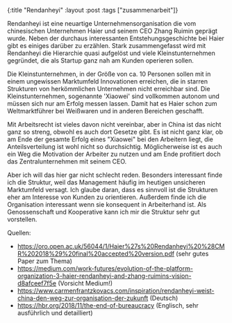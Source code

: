 {:title "Rendanheyi"
 :layout :post
 :tags  ["zusammenarbeit"]}

Rendanheyi ist eine neuartige Unternehmensorganisation die vom chinesischen Unternehmen Haier und seinem CEO Zhang Ruimin geprägt wurde. Neben der durchaus interessanten Entstehungsgeschichte bei Haier gibt es einiges darüber zu erzählen. Stark zusammengefasst wird mit Rendanheyi die Hierarchie quasi aufgelöst und viele Kleinstunternehmen gegründet, die als Startup ganz nah am Kunden operieren sollen.

Die Kleinstunternehmen, in der Größe von ca. 10 Personen sollen mit in einem ungewissen Marktumfeld Innovationen erreichen, die in starren Strukturen von herkömmlichen Unternehmen nicht erreichbar sind. Die Kleinstunternehmen, sogenannte 'Xiaowei' sind vollkommen autonom und müssen sich nur am Erfolg messen lassen. Damit hat es Haier schon zum Weltmarktführer bei Weißwaren und in anderen Bereichen geschafft.

Mit Arbeitsrecht ist vieles davon nicht vereinbar, aber in China ist das nicht ganz so streng, obwohl es auch dort Gesetze gibt. Es ist nicht ganz klar, ob am Ende der gesamte Erfolg eines "Xiaowei" bei den Arbeitern liegt, die Anteilsverteilung ist wohl nicht so durchsichtig. Möglicherweise ist es auch ein Weg die Motivation der Arbeiter zu nutzen und am Ende profitiert doch das Zentralunternehmen mit seinem CEO.

Aber ich will das hier gar nicht schlecht reden. Besonders interessant finde ich die Struktur, weil das Management häufig im heutigen unsicheren Marktumfeld versagt. Ich glaube daran, dass es sinnvoll ist die Strukturen eher am Interesse von Kunden zu orientieren. Außerdem finde ich die Organisation interessant wenn sie konsequent in Arbeiterhand ist. Als Genossenschaft und Kooperative kann ich mir die Struktur sehr gut vorstellen.

Quellen:
- <https://oro.open.ac.uk/56044/1/Haier%27s%20Rendanheyi%20%28CMR%202018%29%20final%20accepted%20version.pdf> (sehr gutes Paper zum Thema)
- <https://medium.com/work-futures/evolution-of-the-platform-organization-3-haier-rendanheyi-and-zhang-ruimins-vision-d8afceef7f5e> (Vorsicht Medium!)
- <https://www.carmenfrantzkovacs.com/inspiration/rendanheyi-weist-china-den-weg-zur-organisation-der-zukunft> (Deutsch)
- <https://hbr.org/2018/11/the-end-of-bureaucracy> (Englisch, sehr ausführlich und detailliert)
